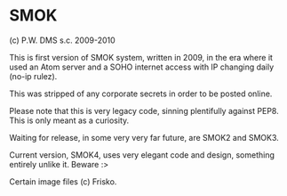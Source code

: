 SMOK
====
(c) P.W. DMS s.c. 2009-2010

This is first version of SMOK system, written in 2009, in the era where it used an Atom server and a SOHO internet access with IP changing daily (no-ip rulez).

This was stripped of any corporate secrets in order to be posted online.

Please note that this is very legacy code, sinning plentifully against PEP8. This is only meant as a curiosity.

Waiting for release, in some very very far future, are SMOK2 and SMOK3. 

Current version, SMOK4, uses very elegant code and design, something entirely unlike it. Beware :>


Certain image files (c) Frisko.